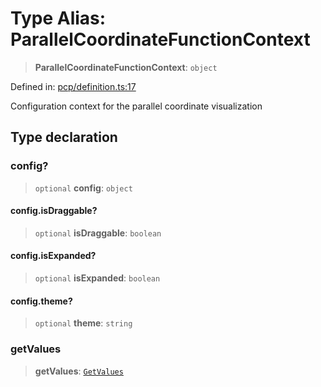 # Type Alias: ParallelCoordinateFunctionContext

> **ParallelCoordinateFunctionContext**: `object`

Defined in: [pcp/definition.ts:17](https://github.com/GeoDaCenter/openassistant/blob/a1bcfdf89aac2d64b3bda9cf92b96ead076def28/packages/echarts/src/pcp/definition.ts#L17)

Configuration context for the parallel coordinate visualization

## Type declaration

### config?

> `optional` **config**: `object`

#### config.isDraggable?

> `optional` **isDraggable**: `boolean`

#### config.isExpanded?

> `optional` **isExpanded**: `boolean`

#### config.theme?

> `optional` **theme**: `string`

### getValues

> **getValues**: [`GetValues`](GetValues.md)

